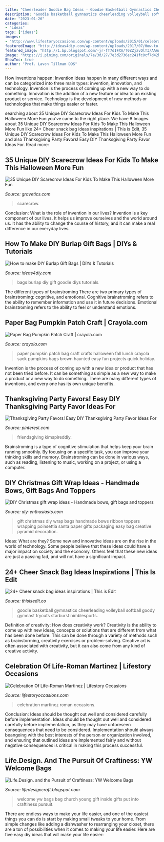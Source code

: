 ```yaml
---
title: "Cheerleader Goodie Bag Ideas - Goodie Basketball Gymnastics Cheerleading Volleyball Softball Goody Gymnast Tryouts Starburst Nimblesports"
description: "Goodie basketball gymnastics cheerleading volleyball softball goody gymnast tryouts starburst nimblesports"
date: "2023-01-26"
categories:
- "ideas"
tags: ["ideas"]
images:
- "http://www.lifestoryoccasions.com/wp-content/uploads/2015/01/celebration-of-life-planner-1024x698.jpg"
featuredImage: "http://ideas4diy.com/wp-content/uploads/2017/07/How-to-make-Burlap-Goodie-Bags.jpg"
featured_image: "http://1.bp.blogspot.com/-jr-fT7dIFXA/T0ZZjzvQlTI/AAAAAAAAB9U/Dt6BtU0FmS8/s1600/YW+Welcome+Bag+-+LDC.jpg"
image: "https://i.pinimg.com/originals/7e/3d/27/7e3d2736ec241fc0cf7d42b13446e03d.jpg"
ShowToc: true
author: "Prof. Lavon Tillman DDS"
---
```



How inventions happen:
Invention ideas happen in many different ways and can be categorized into three main types: invention, innovation, and technology. Invention is the process of coming up with a new way to do something. Innovation is the addition of a new feature or idea to an existing product or service. Technology is the development of new methods or technologies that make things easier or faster.

	

		
searching about 35 Unique DIY Scarecrow Ideas For Kids To Make This Halloween More Fun you've came to the right place. We have 8 Images about 35 Unique DIY Scarecrow Ideas For Kids To Make This Halloween More Fun like 24+ Cheer snack bag ideas inspirations | This is Edit, 35 Unique DIY Scarecrow Ideas For Kids To Make This Halloween More Fun and also Thanksgiving Party Favors! Easy DIY Thanksgiving Party Favor Ideas For. Read more:
		
    
## 35 Unique DIY Scarecrow Ideas For Kids To Make This Halloween More Fun

<img loading=lazy src="https://www.gravetics.com/wp-content/uploads/2017/07/Scarecrow-Halloween-Treat-Bags.jpg" onerror="this.onerror=null;this.src='https://tse3.mm.bing.net/th?id=OIP.ASabLyLYU8JMFgVXpLnN4wHaLH&amp;pid=15.1';" alt="35 Unique DIY Scarecrow Ideas For Kids To Make This Halloween More Fun">

_Source: gravetics.com_

>scarecrow. 

	

Conclusion: What is the role of invention in our lives?
Invention is a key component of our lives. It helps us improve ourselves and the world around us. It has the ability to change the course of history, and it can make a real difference in our everyday lives.

    
## How To Make DIY Burlap Gift Bags | DIYs &amp; Tutorials

<img loading=lazy src="http://ideas4diy.com/wp-content/uploads/2017/07/How-to-make-Burlap-Goodie-Bags.jpg" onerror="this.onerror=null;this.src='https://tse4.mm.bing.net/th?id=OIP.JekFn2ZKZ5_bHnhiOcyL6wHaJ4&amp;pid=15.1';" alt="How to make DIY Burlap Gift Bags | DIYs &amp; Tutorials">

_Source: ideas4diy.com_

>bags burlap diy gift goodie diys tutorials. 

	

The different types of brainstroming
There are two primary types of brainstroming: cognitive, and emotional. Cognitive brainstroming refers to the ability to remember information and use it in future decisions. Emotional brainstroming refers to the ability to feel or understand emotions.

    
## Paper Bag Pumpkin Patch Craft | Crayola.com

<img loading=lazy src="http://www.crayola.com/~/media/Crayola/Crafts/crafts/603.jpg?h=396&amp;mh=762&amp;mw=645&amp;w=645" onerror="this.onerror=null;this.src='https://tse1.mm.bing.net/th?id=OIP.2I1lXbZdBrN74ToAYwWNfgHaEj&amp;pid=15.1';" alt="Paper Bag Pumpkin Patch Craft | crayola.com">

_Source: crayola.com_

>paper pumpkin patch bag craft crafts halloween fall lunch crayola sack pumpkins bags brown haunted easy fun projects quick holiday. 

	

Invention is the process of coming up with a new idea or product that has not been tried before. It can be something as simple as a new way to make a product or a new way to do something. There are many different types of inventions, and every one has its own unique benefits.

    
## Thanksgiving Party Favors! Easy DIY Thanksgiving Party Favor Ideas For

<img loading=lazy src="https://i.pinimg.com/originals/7e/3d/27/7e3d2736ec241fc0cf7d42b13446e03d.jpg" onerror="this.onerror=null;this.src='https://tse1.mm.bing.net/th?id=OIP.MPhnPsxDlhtLgInLdTtynAHaPG&amp;pid=15.1';" alt="Thanksgiving Party Favors! Easy DIY Thanksgiving Party Favor Ideas For">

_Source: pinterest.com_

>friendsgiving kimspireddiy. 

	

Brainstroming is a type of cognitive stimulation that helps keep your brain running smoothly. By focusing on a specific task, you can improve your thinking skills and memory. Brainstroming can be done in various ways, such as reading, listening to music, working on a project, or using a computer.

    
## DIY Christmas Gift Wrap Ideas - Handmade Bows, Gift Bags And Toppers

<img loading=lazy src="https://www.diy-enthusiasts.com/wp-content/uploads/2013/11/diy-christmas-gift-wrap-ideas-bags-santa-red-ribbon-poinsettia.jpg" onerror="this.onerror=null;this.src='https://tse4.mm.bing.net/th?id=OIP.E4D88adS5EkDCQaUIBzL3AHaOO&amp;pid=15.1';" alt="DIY Christmas gift wrap ideas - Handmade bows, gift bags and toppers">

_Source: diy-enthusiasts.com_

>gift christmas diy wrap bags handmade bows ribbon toppers wrapping poinsettia santa paper gifts packaging easy bag creative pyramid decoration. 

	

Ideas: What are they?
Some new and innovative ideas are on the rise in the world of technology. Some people believe that these ideas could have a major impact on society and the economy. Others feel that these new ideas are just a passing fad, and will not have a significant impact.

    
## 24+ Cheer Snack Bag Ideas Inspirations | This Is Edit

<img loading=lazy src="https://i.pinimg.com/originals/c1/19/57/c11957c8d6e6e56b3f63a2c4fcdea85f.jpg" onerror="this.onerror=null;this.src='https://tse1.mm.bing.net/th?id=OIP.kPgluFxH796aMmA3KHeA0wHaJ4&amp;pid=15.1';" alt="24+ Cheer snack bag ideas inspirations | This is Edit">

_Source: thisisedit.co_

>goodie basketball gymnastics cheerleading volleyball softball goody gymnast tryouts starburst nimblesports. 

	

Definition of creativity: How does creativity work?
Creativity is the ability to come up with new ideas, concepts or solutions that are different from what has been done before. This can be done through a variety of methods such as brainstorming, creativity exercises or problem-solving. Creative art is often associated with creativity, but it can also come from any kind of creative activity.

    
## Celebration Of Life-Roman Martinez | Lifestory Occasions

<img loading=lazy src="http://www.lifestoryoccasions.com/wp-content/uploads/2015/01/celebration-of-life-planner-1024x698.jpg" onerror="this.onerror=null;this.src='https://tse2.mm.bing.net/th?id=OIP.DJHXYaFwb0cDU8F9pYy1gQHaFD&amp;pid=15.1';" alt="Celebration Of Life-Roman Martinez | Lifestory Occasions">

_Source: lifestoryoccasions.com_

>celebration martinez roman occasions. 

	

Conclusion: Ideas should be thought out well and considered carefully before implementation.
Ideas should be thought out well and considered carefully before implementation, as they may have unforeseen consequences that need to be considered. Implementation should always beangoing with the best interests of the person or organization involved, and ensuring that outlined ideas are implemented fairly and without negative consequences is critical in making this process successful.

    
## Life.Design. And The Pursuit Of Craftiness: YW Welcome Bags

<img loading=lazy src="http://1.bp.blogspot.com/-jr-fT7dIFXA/T0ZZjzvQlTI/AAAAAAAAB9U/Dt6BtU0FmS8/s1600/YW+Welcome+Bag+-+LDC.jpg" onerror="this.onerror=null;this.src='https://tse1.mm.bing.net/th?id=OIP.9ggw1Zoc_lhvZjU58BnvewHaLG&amp;pid=15.1';" alt="Life.Design. and the Pursuit of Craftiness: YW Welcome Bags">

_Source: lifedesigncraft.blogspot.com_

>welcome yw bags bag church young gift inside gifts put into craftiness pursuit. 

	

There are endless ways to make your life easier, and one of the easiest things you can do is start by making small tweaks to your home. From simple changes like adding a dishwasher to rearranging your closet, there are a ton of possibilities when it comes to making your life easier. Here are five easy diy ideas that will make your life easier: 

